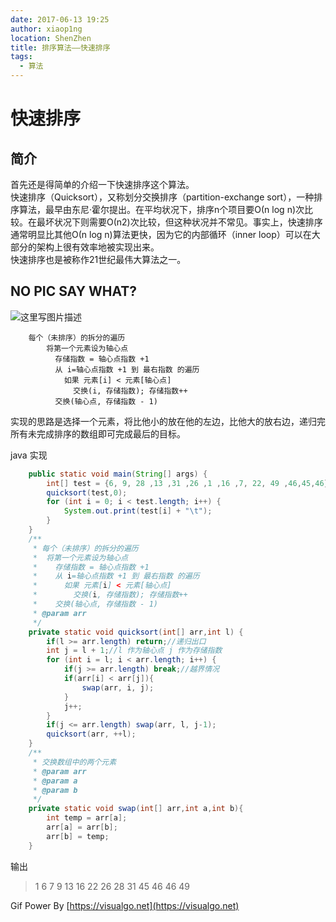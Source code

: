 ```yaml
---
date: 2017-06-13 19:25
author: xiaop1ng
location: ShenZhen
title: 排序算法——快速排序
tags:
  - 算法
---
```


#  快速排序

## 简介

首先还是得简单的介绍一下快速排序这个算法。   
快速排序（Quicksort），又称划分交换排序（partition-exchange sort），一种排序算法，最早由东尼·霍尔提出。在平均状况下，排序n个项目要Ο(n log n)次比较。在最坏状况下则需要Ο(n2)次比较，但这种状况并不常见。事实上，快速排序通常明显比其他Ο(n log n)算法更快，因为它的内部循环（inner loop）可以在大部分的架构上很有效率地被实现出来。   
快速排序也是被称作21世纪最伟大算法之一。

 
## NO PIC SAY WHAT?

![这里写图片描述](https://img-blog.csdn.net/20170613192105072?watermark/2/text/aHR0cDovL2Jsb2cuY3Nkbi5uZXQveGlhb3BpbmcwOTE1/font/5a6L5L2T/fontsize/400/fill/I0JBQkFCMA==/dissolve/70/gravity/SouthEast)

 
```
    每个（未排序）的拆分的遍历
        将第一个元素设为轴心点
          存储指数 = 轴心点指数 +1
          从 i=轴心点指数 +1 到 最右指数 的遍历
            如果 元素[i] < 元素[轴心点]
              交换(i, 存储指数); 存储指数++
          交换(轴心点, 存储指数 - 1)
```
实现的思路是选择一个元素，将比他小的放在他的左边，比他大的放右边，递归完所有未完成排序的数组即可完成最后的目标。

java 实现

 
```java
    public static void main(String[] args) {
        int[] test = {6, 9, 28 ,13 ,31 ,26 ,1 ,16 ,7, 22, 49 ,46,45,46};
        quicksort(test,0);
        for (int i = 0; i < test.length; i++) {
            System.out.print(test[i] + "\t");
        }
    }
    /**
     * 每个（未排序）的拆分的遍历
     *  将第一个元素设为轴心点
     *    存储指数 = 轴心点指数 +1
     *    从 i=轴心点指数 +1 到 最右指数 的遍历
     *      如果 元素[i] < 元素[轴心点]
     *        交换(i, 存储指数); 存储指数++
     *    交换(轴心点, 存储指数 - 1)
     * @param arr
     */
    private static void quicksort(int[] arr,int l) {
        if(l >= arr.length) return;//递归出口
        int j = l + 1;//l 作为轴心点 j 作为存储指数
        for (int i = l; i < arr.length; i++) {
            if(j >= arr.length) break;//越界情况
            if(arr[i] < arr[j]){
                swap(arr, i, j);
            }
            j++;
        }
        if(j <= arr.length) swap(arr, l, j-1);
        quicksort(arr, ++l);
    }
    /**
     * 交换数组中的两个元素
     * @param arr
     * @param a
     * @param b
     */
    private static void swap(int[] arr,int a,int b){
        int temp = arr[a];
        arr[a] = arr[b];
        arr[b] = temp;
    }
```

输出
 
> 1 6 7 9 13 16 22 26 28 31 45 46 46 49 
 
 
Gif Power By [https://visualgo.net](https://visualgo.net)
  